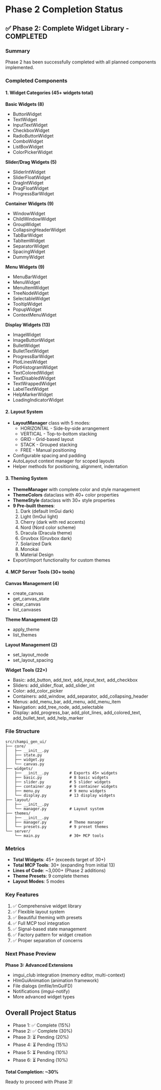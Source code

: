 # Phase 2 Completion Status

## ✅ Phase 2: Complete Widget Library - COMPLETED

### Summary
Phase 2 has been successfully completed with all planned components implemented.

### Completed Components

#### 1. Widget Categories (45+ widgets total)

**Basic Widgets (8)**
- ButtonWidget
- TextWidget
- InputTextWidget
- CheckboxWidget
- RadioButtonWidget
- ComboWidget
- ListBoxWidget
- ColorPickerWidget

**Slider/Drag Widgets (5)**
- SliderIntWidget
- SliderFloatWidget
- DragIntWidget
- DragFloatWidget
- ProgressBarWidget

**Container Widgets (9)**
- WindowWidget
- ChildWindowWidget
- GroupWidget
- CollapsingHeaderWidget
- TabBarWidget
- TabItemWidget
- SeparatorWidget
- SpacingWidget
- DummyWidget

**Menu Widgets (9)**
- MenuBarWidget
- MenuWidget
- MenuItemWidget
- TreeNodeWidget
- SelectableWidget
- TooltipWidget
- PopupWidget
- ContextMenuWidget

**Display Widgets (13)**
- ImageWidget
- ImageButtonWidget
- BulletWidget
- BulletTextWidget
- ProgressBarWidget
- PlotLinesWidget
- PlotHistogramWidget
- TextColoredWidget
- TextDisabledWidget
- TextWrappedWidget
- LabelTextWidget
- HelpMarkerWidget
- LoadingIndicatorWidget

#### 2. Layout System
- **LayoutManager** class with 5 modes:
  - HORIZONTAL - Side-by-side arrangement
  - VERTICAL - Top-to-bottom stacking
  - GRID - Grid-based layout
  - STACK - Grouped stacking
  - FREE - Manual positioning
- Configurable spacing and padding
- AutoLayout context manager for scoped layouts
- Helper methods for positioning, alignment, indentation

#### 3. Theming System
- **ThemeManager** with complete color and style management
- **ThemeColors** dataclass with 40+ color properties
- **ThemeStyle** dataclass with 30+ style properties
- **9 Pre-built themes**:
  1. Dark (default ImGui dark)
  2. Light (ImGui light)
  3. Cherry (dark with red accents)
  4. Nord (Nord color scheme)
  5. Dracula (Dracula theme)
  6. Gruvbox (Gruvbox dark)
  7. Solarized Dark
  8. Monokai
  9. Material Design
- Export/import functionality for custom themes

#### 4. MCP Server Tools (30+ tools)

**Canvas Management (4)**
- create_canvas
- get_canvas_state
- clear_canvas
- list_canvases

**Theme Management (2)**
- apply_theme
- list_themes

**Layout Management (2)**
- set_layout_mode
- set_layout_spacing

**Widget Tools (22+)**
- Basic: add_button, add_text, add_input_text, add_checkbox
- Sliders: add_slider_float, add_slider_int
- Color: add_color_picker
- Containers: add_window, add_separator, add_collapsing_header
- Menus: add_menu_bar, add_menu, add_menu_item
- Navigation: add_tree_node, add_selectable
- Display: add_progress_bar, add_plot_lines, add_colored_text, add_bullet_text, add_help_marker

### File Structure
```
src/champi_gen_ui/
├── core/
│   ├── __init__.py
│   ├── state.py
│   ├── widget.py
│   └── canvas.py
├── widgets/
│   ├── __init__.py         # Exports 45+ widgets
│   ├── basic.py            # 8 basic widgets
│   ├── slider.py           # 5 slider widgets
│   ├── container.py        # 9 container widgets
│   ├── menu.py             # 9 menu widgets
│   └── display.py          # 13 display widgets
├── layout/
│   ├── __init__.py
│   └── manager.py          # Layout system
├── themes/
│   ├── __init__.py
│   ├── manager.py          # Theme manager
│   └── presets.py          # 9 preset themes
└── server/
    └── main.py             # 30+ MCP tools
```

### Metrics
- **Total Widgets**: 45+ (exceeds target of 30+)
- **Total MCP Tools**: 30+ (expanding from initial 13)
- **Lines of Code**: ~3,000+ (Phase 2 additions)
- **Theme Presets**: 9 complete themes
- **Layout Modes**: 5 modes

### Key Features
1. ✅ Comprehensive widget library
2. ✅ Flexible layout system
3. ✅ Beautiful theming with presets
4. ✅ Full MCP tool integration
5. ✅ Signal-based state management
6. ✅ Factory pattern for widget creation
7. ✅ Proper separation of concerns

### Next Phase Preview
**Phase 3: Advanced Extensions**
- imgui_club integration (memory editor, multi-context)
- HImGuiAnimation (animation framework)
- File dialogs (imfile/ImGuiFD)
- Notifications (imgui-notify)
- More advanced widget types

## Overall Project Status
- Phase 1: ✅ Complete (15%)
- Phase 2: ✅ Complete (30%)
- Phase 3: ⏳ Pending (20%)
- Phase 4: ⏳ Pending (15%)
- Phase 5: ⏳ Pending (10%)
- Phase 6: ⏳ Pending (10%)

**Total Completion: ~30%**

Ready to proceed with Phase 3!
